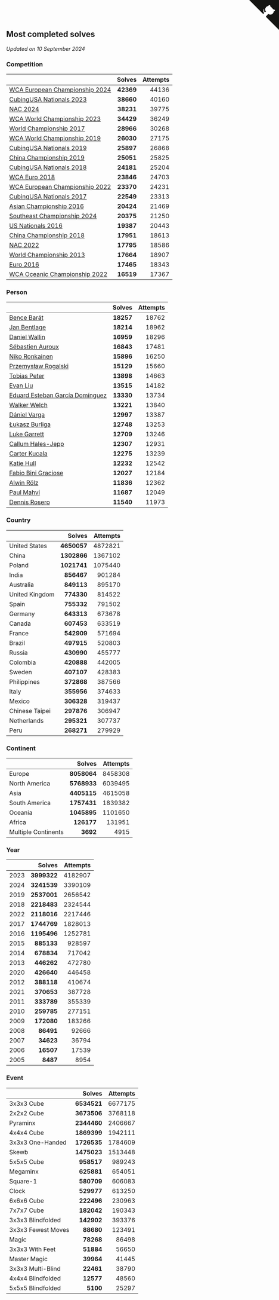 ## Most completed solves

*Updated on 10 September 2024*


### Competition

|  | Solves | Attempts |
| :--- | ---: | ---: |
| [WCA European Championship 2024](https://www.worldcubeassociation.org/competitions/Euro2024) | **42369** | 44136 |
| [CubingUSA Nationals 2023](https://www.worldcubeassociation.org/competitions/CubingUSANationals2023) | **38660** | 40160 |
| [NAC 2024](https://www.worldcubeassociation.org/competitions/NAC2024) | **38231** | 39775 |
| [WCA World Championship 2023](https://www.worldcubeassociation.org/competitions/WC2023) | **34429** | 36249 |
| [World Championship 2017](https://www.worldcubeassociation.org/competitions/WC2017) | **28966** | 30268 |
| [WCA World Championship 2019](https://www.worldcubeassociation.org/competitions/WC2019) | **26030** | 27175 |
| [CubingUSA Nationals 2019](https://www.worldcubeassociation.org/competitions/CubingUSANationals2019) | **25897** | 26868 |
| [China Championship 2019](https://www.worldcubeassociation.org/competitions/ChinaChampionship2019) | **25051** | 25825 |
| [CubingUSA Nationals 2018](https://www.worldcubeassociation.org/competitions/CubingUSANationals2018) | **24181** | 25204 |
| [WCA Euro 2018](https://www.worldcubeassociation.org/competitions/Euro2018) | **23846** | 24703 |
| [WCA European Championship 2022](https://www.worldcubeassociation.org/competitions/Euro2022) | **23370** | 24231 |
| [CubingUSA Nationals 2017](https://www.worldcubeassociation.org/competitions/CubingUSANationals2017) | **22549** | 23313 |
| [Asian Championship 2016](https://www.worldcubeassociation.org/competitions/AsianChampionship2016) | **20424** | 21469 |
| [Southeast Championship 2024](https://www.worldcubeassociation.org/competitions/SoutheastChampionship2024) | **20375** | 21250 |
| [US Nationals 2016](https://www.worldcubeassociation.org/competitions/USNationals2016) | **19387** | 20443 |
| [China Championship 2018](https://www.worldcubeassociation.org/competitions/ChinaChampionship2018) | **17951** | 18613 |
| [NAC 2022](https://www.worldcubeassociation.org/competitions/NAC2022) | **17795** | 18586 |
| [World Championship 2013](https://www.worldcubeassociation.org/competitions/WC2013) | **17664** | 18907 |
| [Euro 2016](https://www.worldcubeassociation.org/competitions/Euro2016) | **17465** | 18343 |
| [WCA Oceanic Championship 2022](https://www.worldcubeassociation.org/competitions/OC2022) | **16519** | 17367 |

### Person

|  | Solves | Attempts |
| :--- | ---: | ---: |
| [Bence Barát](https://www.worldcubeassociation.org/persons/2008BARA01) | **18257** | 18762 |
| [Jan Bentlage](https://www.worldcubeassociation.org/persons/2010BENT01) | **18214** | 18962 |
| [Daniel Wallin](https://www.worldcubeassociation.org/persons/2013WALL03) | **16959** | 18296 |
| [Sébastien Auroux](https://www.worldcubeassociation.org/persons/2008AURO01) | **16843** | 17481 |
| [Niko Ronkainen](https://www.worldcubeassociation.org/persons/2010RONK01) | **15896** | 16250 |
| [Przemysław Rogalski](https://www.worldcubeassociation.org/persons/2013ROGA02) | **15129** | 15660 |
| [Tobias Peter](https://www.worldcubeassociation.org/persons/2014PETE03) | **13898** | 14663 |
| [Evan Liu](https://www.worldcubeassociation.org/persons/2009LIUE01) | **13515** | 14182 |
| [Eduard Esteban García Domínguez](https://www.worldcubeassociation.org/persons/2011EDUA01) | **13330** | 13734 |
| [Walker Welch](https://www.worldcubeassociation.org/persons/2011WELC01) | **13221** | 13840 |
| [Dániel Varga](https://www.worldcubeassociation.org/persons/2008VARG01) | **12997** | 13387 |
| [Łukasz Burliga](https://www.worldcubeassociation.org/persons/2013BURL01) | **12748** | 13253 |
| [Luke Garrett](https://www.worldcubeassociation.org/persons/2017GARR05) | **12709** | 13246 |
| [Callum Hales-Jepp](https://www.worldcubeassociation.org/persons/2012HALE01) | **12307** | 12931 |
| [Carter Kucala](https://www.worldcubeassociation.org/persons/2015KUCA01) | **12275** | 13239 |
| [Katie Hull](https://www.worldcubeassociation.org/persons/2010HULL01) | **12232** | 12542 |
| [Fabio Bini Graciose](https://www.worldcubeassociation.org/persons/2010GRAC02) | **12027** | 12184 |
| [Alwin Rölz](https://www.worldcubeassociation.org/persons/2016ROLZ01) | **11836** | 12362 |
| [Paul Mahvi](https://www.worldcubeassociation.org/persons/2012MAHV01) | **11687** | 12049 |
| [Dennis Rosero](https://www.worldcubeassociation.org/persons/2010ROSE03) | **11540** | 11973 |

### Country

|  | Solves | Attempts |
| :--- | ---: | ---: |
| United States | **4650057** | 4872821 |
| China | **1302866** | 1367102 |
| Poland | **1021741** | 1075440 |
| India | **856467** | 901284 |
| Australia | **849113** | 895170 |
| United Kingdom | **774330** | 814522 |
| Spain | **755332** | 791502 |
| Germany | **643313** | 673678 |
| Canada | **607453** | 633519 |
| France | **542909** | 571694 |
| Brazil | **497915** | 520803 |
| Russia | **430990** | 455777 |
| Colombia | **420888** | 442005 |
| Sweden | **407107** | 428383 |
| Philippines | **372868** | 387566 |
| Italy | **355956** | 374633 |
| Mexico | **306328** | 319437 |
| Chinese Taipei | **297876** | 306947 |
| Netherlands | **295321** | 307737 |
| Peru | **268271** | 279929 |

### Continent

|  | Solves | Attempts |
| :--- | ---: | ---: |
| Europe | **8058064** | 8458308 |
| North America | **5768933** | 6039495 |
| Asia | **4405115** | 4615058 |
| South America | **1757431** | 1839382 |
| Oceania | **1045895** | 1101650 |
| Africa | **126177** | 131951 |
| Multiple Continents | **3692** | 4915 |

### Year

|  | Solves | Attempts |
| :--- | ---: | ---: |
| 2023 | **3999322** | 4182907 |
| 2024 | **3241539** | 3390109 |
| 2019 | **2537001** | 2656542 |
| 2018 | **2218483** | 2324544 |
| 2022 | **2118016** | 2217446 |
| 2017 | **1744769** | 1828013 |
| 2016 | **1195496** | 1252781 |
| 2015 | **885133** | 928597 |
| 2014 | **678834** | 717042 |
| 2013 | **446262** | 472780 |
| 2020 | **426640** | 446458 |
| 2012 | **388118** | 410674 |
| 2021 | **370653** | 387728 |
| 2011 | **333789** | 355339 |
| 2010 | **259785** | 277151 |
| 2009 | **172080** | 183266 |
| 2008 | **86491** | 92666 |
| 2007 | **34623** | 36794 |
| 2006 | **16507** | 17539 |
| 2005 | **8487** | 8954 |

### Event

|  | Solves | Attempts |
| :--- | ---: | ---: |
| 3x3x3 Cube | **6534521** | 6677175 |
| 2x2x2 Cube | **3673506** | 3768118 |
| Pyraminx | **2344460** | 2406667 |
| 4x4x4 Cube | **1869399** | 1942111 |
| 3x3x3 One-Handed | **1726535** | 1784609 |
| Skewb | **1475023** | 1513448 |
| 5x5x5 Cube | **958517** | 989243 |
| Megaminx | **625881** | 654051 |
| Square-1 | **580709** | 606083 |
| Clock | **529977** | 613250 |
| 6x6x6 Cube | **222496** | 230963 |
| 7x7x7 Cube | **182042** | 190343 |
| 3x3x3 Blindfolded | **142902** | 393376 |
| 3x3x3 Fewest Moves | **88680** | 123491 |
| Magic | **78268** | 86498 |
| 3x3x3 With Feet | **51884** | 56650 |
| Master Magic | **39964** | 41445 |
| 3x3x3 Multi-Blind | **22461** | 38790 |
| 4x4x4 Blindfolded | **12577** | 48560 |
| 5x5x5 Blindfolded | **5100** | 25297 |


<a href="https://github.com/jonatanklosko/wca_statistics" class="github-corner" aria-label="View source on Github"><svg width="80" height="80" viewBox="0 0 250 250" style="fill:#151513; color:#fff; position: absolute; top: 0; border: 0; right: 0;" aria-hidden="true"><path d="M0,0 L115,115 L130,115 L142,142 L250,250 L250,0 Z"></path><path d="M128.3,109.0 C113.8,99.7 119.0,89.6 119.0,89.6 C122.0,82.7 120.5,78.6 120.5,78.6 C119.2,72.0 123.4,76.3 123.4,76.3 C127.3,80.9 125.5,87.3 125.5,87.3 C122.9,97.6 130.6,101.9 134.4,103.2" fill="currentColor" style="transform-origin: 130px 106px;" class="octo-arm"></path><path d="M115.0,115.0 C114.9,115.1 118.7,116.5 119.8,115.4 L133.7,101.6 C136.9,99.2 139.9,98.4 142.2,98.6 C133.8,88.0 127.5,74.4 143.8,58.0 C148.5,53.4 154.0,51.2 159.7,51.0 C160.3,49.4 163.2,43.6 171.4,40.1 C171.4,40.1 176.1,42.5 178.8,56.2 C183.1,58.6 187.2,61.8 190.9,65.4 C194.5,69.0 197.7,73.2 200.1,77.6 C213.8,80.2 216.3,84.9 216.3,84.9 C212.7,93.1 206.9,96.0 205.4,96.6 C205.1,102.4 203.0,107.8 198.3,112.5 C181.9,128.9 168.3,122.5 157.7,114.1 C157.9,116.9 156.7,120.9 152.7,124.9 L141.0,136.5 C139.8,137.7 141.6,141.9 141.8,141.8 Z" fill="currentColor" class="octo-body"></path></svg></a><style>.github-corner:hover .octo-arm{animation:octocat-wave 560ms ease-in-out}@keyframes octocat-wave{0%,100%{transform:rotate(0)}20%,60%{transform:rotate(-25deg)}40%,80%{transform:rotate(10deg)}}@media (max-width:500px){.github-corner:hover .octo-arm{animation:none}.github-corner .octo-arm{animation:octocat-wave 560ms ease-in-out}}</style>
